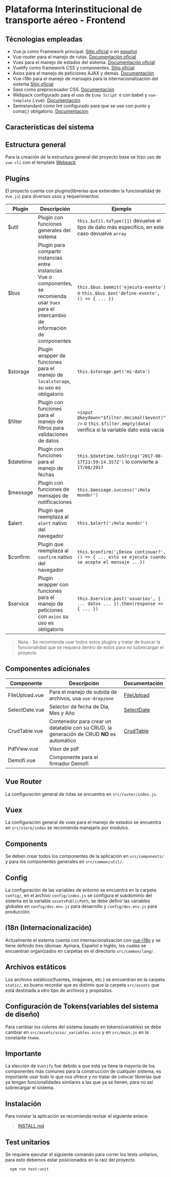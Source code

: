 # Plataforma Interinstitucional de transporte aéreo - Frontend

## Técnologias empleadas
- Vue.js como Framework principal. [Sitio oficial](https://vuejs.org/) o en [español](https://es-vuejs.github.io/vuejs.org/)
- Vue-router para el manejo de rutas. [Documentación oficial](https://router.vuejs.org/)
- Vuex para el manejo de estados del sistema. [Documentación oficial](https://vuex.vuejs.org)
- Vuetify como framework CSS y componentes. [Sitio oficial](https://vuetifyjs.com/)
- Axios para el manejo de peticiones AJAX y demás. [Documentación](https://github.com/mzabriskie/axios)
- Vue-i18n para el manejo de mensajes para la internacionalización del sistema [Sitio oficial](https://kazupon.github.io/vue-i18n/en/)
- Sass como preprocesador CSS. [Documentación](http://sass-lang.com/)
- Webpack configurado para el uso de `Ecma Script 6` con babel y `vue-template` (.vue). [Documentación](http://vuejs-templates.github.io/webpack/)
- Semistandard como lint configurado para que se use con punto y coma(;) obligatorio. [Documentación](https://standardjs.com/)

## Características del sistema

## Estructura general
Para la creación de la estructura general del proyecto base se hizo uso de `vue-cli` con el template [Webpack](http://vuejs-templates.github.io/webpack/)

## Plugins
El proyecto cuenta con plugins(librerías que extienden la funcionalidad de `Vue.js`) para diversos usos y requerimientos:

Plugin | Descripción | Ejemplo |
--- | --- | --- |
$util | Plugin con funciones generales del sistema | `this.$util.toType([])` devuelve el tipo de dato más específico, en este caso devuelve `array` |
$bus | Plugin para compartir instancias entre instancias Vue o componentes, se recomienda usar `Vuex` para el intercambio de información de componentes | `this.$bus.$emmit('ejecuta-evento')` o `this.$bus.$on('define-evento', () => { ... })` |
$storage | Plugin wrapper de funciones para el manejo de `localstorage`, su uso es obligatorio | `this.$storage.get('mi-dato')` |
$filter | Plugin con funciones para el manejo de filtros para validaciones de datos | `<input @keydown="$filter.decimal($event)" />` o `this.$filter.empty(data)` verifica si la variable dato está vacia|
$datetime | Plugin con funciones para el manejo de fechas | `this.$datetime.toString('2017-08-17T23:59:14.357Z')` lo convierte a `17/08/2017` |
$message | Plugin con funciones de mensajes de notificaciones | `this.$message.success('¡Hola mundo!')` |
$alert | Plugin que reemplaza al `alert` nativo del navegador | `this.$alert('¡Hola mundo!')` |
$confirm | Plugin que reemplaza al `confirm` nativo del navegador | `this.$confirm('¿Desea continuar?', () => { ... esto se ejecuta cuando se acepte el mensaje ...})` |
$service | Plugin wrapper con funciones para el manejo de peticiones con `axios` su uso es obligatorio | `this.$service.post('usuarios', { ... datos ... }).then(response => { ... })` |

> Nota.- Se recomienda usar todos estos plugins y tratar de buscar la funcionalidad que se requiera dentro de estos para no sobrecargar el proyecto

## Componentes adicionales

Componente | Descripción | Documentación
--- | --- | --- |
FileUpload.vue | Para el manejo de subida de archivos, usa `vue-dropzone` | [FileUpload](/docs/components/FileUpload.md)
SelectDate.vue | Selector de fecha de Día, Mes y Año | [SelectDate](/docs/components/SelectDate.md)
CrudTable.vue | Contenedor para crear un datatable con su CRUD, la generación de CRUD **NO** es automático | [CrudTable](/docs/components/CrudTable.md)
PdfView.vue | Visor de pdf |
Demofi.vue | Componente para el firmador Demofi |

## Vue Router
La configuración general de rutas se encuentra en `src/router/index.js`.

## Vuex
La configuración general de vuex para el manejo de estados se encuentra en `src/store/index` se recomienda manejarlo por módulos.

## Components
Se deben crear todos los componentes de la aplicación en `src/components/` y para los componentes generales en `src/common/util/`.

## Config
La configuración de las variables de entorno se encuentra en la carpeta `config/`, en el archivo `config/index.js` se configura el subdominio del sistema en la variable `assetsPublicPath`, se debe definir las variables globales en `config/dev.env.js` para desarrollo y `config/dev.env.js` para producción.

## i18n (Internacionalización)
Actualmente el sistema cuenta con internacionalización con [vue-i18n](https://kazupon.github.io/vue-i18n/en/) y se tiene definido tres idiomas: Aymara, Español e Inglés, los cuales se encuentran organizados en carpetas en el directorio `src/common/lang/`.

## Archivos estáticos
Los archivos estáticos(fuentes, imágenes, etc.) se encuentran en la carpeta `static/`, es bueno recordar que es distinto que la carpeta `src/assets` que está destinada a otro tipo de archivos y propósitos.

## Configuración de Tokens(variables del sistema de diseño)
Para cambiar los colores del sistema basado en tokens(variables) se debe cambiar en `src/assets/scss/_variables.scss` y en `src/main.js` en la constante `theme`.

## Importante
La elección de `Vuetify` fue debido a que esta ya tiene la mayoría de los componentes más comunes para la construcción de cualquier sistema, es importante usar todo lo que nos ofrece y no tratar de colocar librerías que ya tengan funcionalidades similares a las que ya se tienen, para no así sobrecargar el sistema.

## Instalación
Para instalar la aplicación se recomienda revisar el siguiente enlace:

> [INSTALL.md](INSTALL.md)

## Test unitarios

Se requiere ejecutar el siguiente comando para correr los tests unitarios, para esto debemos estar posicionados en la raiz del proyecto

```bash
  npm run test:unit
```
